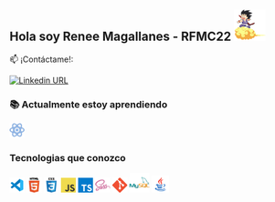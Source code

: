 ## Hola soy Renee Magallanes - RFMC22 <img src="icons/gif/goku.gif" width="55px" alt="Goku"/>

:mailbox: ¡Contáctame!:

[![Linkedin URL](https://img.shields.io/badge/-Renee-0e76a8?style=flat&labelColor=0e76a8&logo=linkedin&logoColor=white)](https://www.linkedin.com/in/reneefelipemagallanescanedo/)

### :books: Actualmente estoy aprendiendo

<code><img src="icons/technologies/react-30.png" width="26px" alt="react"></code>

### Tecnologias que conozco

<code><img src="icons/technologies/vsc-96.png" width="26px" alt="visual studio code"></code>
<code><img src="icons/technologies/html.png" width="26px" alt="html5"></code>
<code><img src="icons/technologies/css.png" width="26px" alt="css"></code>
<code><img src="icons/technologies/javascript.png" width="26px" alt="javascript"></code>
<code><img src="icons/technologies/typescript.png" width="26px" alt="typescript"></code>
<code><img src="icons/technologies/sass.png" width="26px" alt="sass"></code>
<code><img src="icons/technologies/git.png" width="26px" alt="git"></code>
<code><img src="icons/technologies/mysql-96.png" width="35px" alt="mysql"></code>
<code><img src="icons/technologies/java-96.png" width="30px" alt="mysql"></code>


